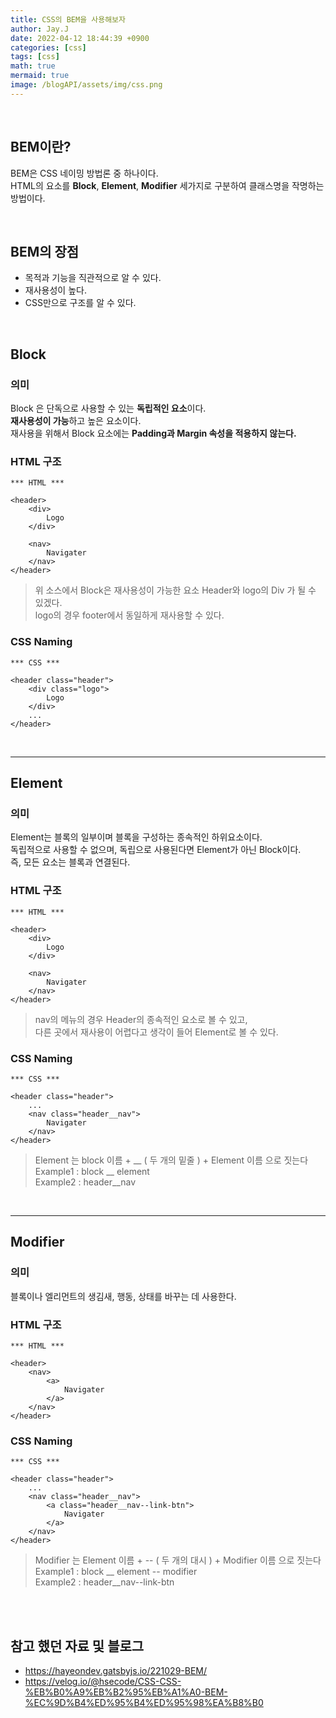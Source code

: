 ```yaml
---
title: CSS의 BEM을 사용해보자
author: Jay.J
date: 2022-04-12 18:44:39 +0900
categories: [css]
tags: [css]
math: true
mermaid: true
image: /blogAPI/assets/img/css.png
---
```


<br>

## BEM이란?

BEM은 CSS 네이밍 방법론 중 하나이다.<br>
HTML의 요소를 <b>Block</b>, <b>Element</b>, <b>Modifier</b> 세가지로 구분하여 클래스명을 작명하는 방법이다.

<br>

## BEM의 장점

- 목적과 기능을 직관적으로 알 수 있다.
- 재사용성이 높다.
- CSS만으로 구조를 알 수 있다.

<br>

## Block

### 의미
Block 은 단독으로 사용할 수 있는 <b>독립적인 요소</b>이다.<br>
<b>재사용성이 가능</b>하고 높은 요소이다.<br>
재사용을 위해서 Block 요소에는 <b>Padding과 Margin 속성을 적용하지 않는다.</b>

### HTML 구조

```
*** HTML ***

<header>
    <div>
        Logo
    </div>

    <nav>
        Navigater
    </nav>
</header>
```
> 위 소스에서 Block은 재사용성이 가능한 요소 Header와 logo의 Div 가 될 수 있겠다.<br>
> logo의 경우 footer에서 동일하게 재사용할 수 있다.

### CSS Naming

```
*** CSS ***

<header class="header">
    <div class="logo">
        Logo
    </div>
    ...
</header>
```

<br>
<hr>

## Element

### 의미
Element는 블록의 일부이며 블록을 구성하는 종속적인 하위요소이다.<br>
독립적으로 사용할 수 없으며, 독립으로 사용된다면 Element가 아닌 Block이다.<br>
즉, 모든 요소는 블록과 연결된다.

### HTML 구조

```
*** HTML ***

<header>
    <div>
        Logo
    </div>

    <nav>
        Navigater
    </nav>
</header>
```
> nav의 메뉴의 경우 Header의 종속적인 요소로 볼 수 있고,<br>
> 다른 곳에서 재사용이 어렵다고 생각이 들어 Element로 볼 수 있다.

### CSS Naming

```
*** CSS ***

<header class="header">
    ...
    <nav class="header__nav">
        Navigater
    </nav>
</header>
```
> Element 는 block 이름 + __ ( 두 개의 밑줄 ) + Element 이름 으로 짓는다<br>
> Example1 : block __ element<br>
> Example2 : header__nav

<br>
<hr>

## Modifier

### 의미
블록이나 엘리먼트의 생김새, 행동, 상태를 바꾸는 데 사용한다.

### HTML 구조

```
*** HTML ***

<header>
    <nav>
        <a>
            Navigater
        </a>
    </nav>
</header>
```

### CSS Naming

```
*** CSS ***

<header class="header">
    ...
    <nav class="header__nav">
        <a class="header__nav--link-btn">
            Navigater
        </a>
    </nav>
</header>
```
> Modifier 는 Element 이름 + -- ( 두 개의 대시 ) + Modifier 이름 으로 짓는다<br>
> Example1 : block __ element -- modifier<br>
> Example2 : header__nav--link-btn


<br>
<br>

## 참고 했던 자료 및 블로그
- <a href="https://hayeondev.gatsbyjs.io/221029-BEM/" target="_blank">https://hayeondev.gatsbyjs.io/221029-BEM/</a>
- <a href="https://velog.io/@hsecode/CSS-CSS-%EB%B0%A9%EB%B2%95%EB%A1%A0-BEM-%EC%9D%B4%ED%95%B4%ED%95%98%EA%B8%B0" target="_blank">https://velog.io/@hsecode/CSS-CSS-%EB%B0%A9%EB%B2%95%EB%A1%A0-BEM-%EC%9D%B4%ED%95%B4%ED%95%98%EA%B8%B0</a>